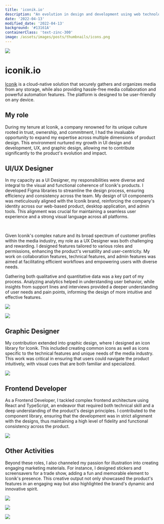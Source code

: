 ```yaml
---
title: 'iconik.io'
description: "An evolution in design and development using web technologies."
date: '2022-04-13'
modified_date: '2022-04-13'
background: '#13161A'
containerClass: 'text-zinc-300'
image: /assets/images/posts/thumbnails/icons.png
---
```


![](/assets/images/posts/design_system/003.png)


# iconik.io
[Iconik](http://www.iconik.io) is a cloud-native solution that securely gathers and organizes media from any storage, while also providing hassle-free media collaboration and powerful automation features. The platform is designed to be user-friendly on any device.

## My role

During my tenure at Iconik, a company renowned for its unique culture rooted in trust, ownership, and commitment, I had the invaluable opportunity to expand my expertise across multiple dimensions of product design. This environment nurtured my growth in UI design and development, UX, and graphic design, allowing me to contribute significantly to the product's evolution and impact.


## UI/UX Designer

In my capacity as a UI Designer, my responsibilities were diverse and integral to the visual and functional coherence of Iconik's products. I developed Figma libraries to streamline the design process, ensuring efficiency and consistency across the team. My design of UI components was meticulously aligned with the Iconik brand, reinforcing the company's identity across our web-based product, desktop application, and admin tools. This alignment was crucial for maintaining a seamless user experience and a strong visual language across all platforms.

<br/>

Given Iconik's complex nature and its broad spectrum of customer profiles within the media industry, my role as a UX Designer was both challenging and rewarding. I designed features tailored to various roles and permissions, enhancing the product's versatility and user-centricity. My work on collaboration features, technical features, and admin features was aimed at facilitating efficient workflows and empowering users with diverse needs.


Gathering both qualitative and quantitative data was a key part of my process. Analyzing analytics helped in understanding user behavior, while insights from support lines and interviews provided a deeper understanding of user needs and pain points, informing the design of more intuitive and effective features.

![](/assets/images/posts/design_system/iconik_agent.png)

![](/assets/images/posts/design_system/002.png)

## Graphic Designer

My contribution extended into graphic design, where I designed an icon library for Iconik. This included creating common icons as well as icons specific to the technical features and unique needs of the media industry. This work was critical in ensuring that users could navigate the product intuitively, with visual cues that are both familiar and specialized.

![](/assets/images/posts/design_system/001.png)

## Frontend Developer

As a Frontend Developer, I tackled complex frontend architecture using React and TypeScript, an endeavor that required both technical skill and a deep understanding of the product's design principles. I contributed to the component library, ensuring that the development was in strict alignment with the designs, thus maintaining a high level of fidelity and functional consistency across the product.

![](/assets/images/posts/design_system/iconik.png)

## Other Activities

Beyond these roles, I also channeled my passion for illustration into creating engaging marketing materials. For instance, I designed stickers and screensavers for a trade show, adding a fun and memorable element to Iconik's presence. This creative output not only showcased the product's features in an engaging way but also highlighted the brand's dynamic and innovative spirit.

![](/assets/images/posts/story_cloud/001.png)

![](/assets/images/posts/story_cloud/003.png)

![](/assets/images/posts/story_cloud/005.png)

